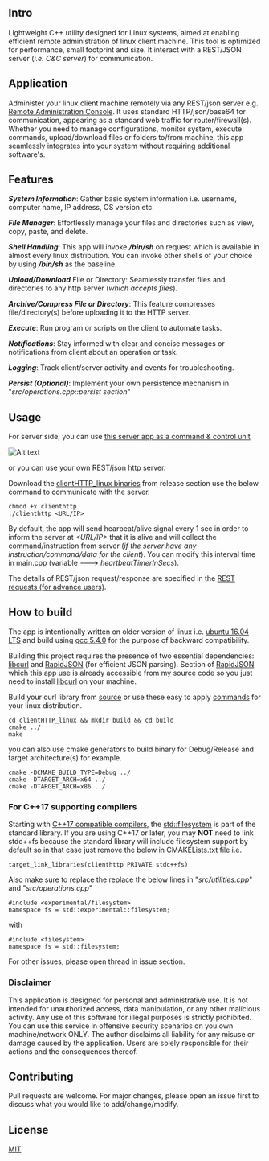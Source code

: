 ## Intro
Lightweight C++ utility designed for Linux systems, aimed at enabling efficient remote administration of linux client machine. This tool is optimized for performance, small footprint and size. It interact with a REST/JSON server (*i.e. C&C server*) for communication.

## Application
Administer your linux client machine remotely via any REST/json server e.g. [Remote Administration Console](https://github.com/tajiknomi/Remote_Administrative_Console). It uses standard HTTP/json/base64 for communication, appearing as a standard web traffic for router/firewall(s). Whether you need to manage configurations, monitor system, execute commands, upload/download files or folders to/from machine, this app seamlessly integrates into your system without requiring additional software's.

## Features

***System Information***: Gather basic system information i.e. username, computer name, IP address, OS version etc.

***File Manager***: Effortlessly manage your files and directories such as view, copy, paste, and delete.

***Shell Handling***: This app will invoke ***/bin/sh*** on request which is available in almost every linux distribution. You can invoke other shells of your choice by using ***/bin/sh*** as the baseline.

***Upload/Download*** File or Directory: Seamlessly transfer files and directories to any http server (*which accepts files*).

***Archive/Compress File or Directory***: This feature compresses file/directory(s) before uploading it to the HTTP server.

***Execute***: Run program or scripts on the client to automate tasks.

***Notifications***: Stay informed with clear and concise messages or notifications from client about an operation or task.

***Logging***: Track client/server activity and events for troubleshooting.

***Persist (Optional)***: Implement your own persistence mechanism in "*src/operations.cpp::persist section*"

## Usage
For server side; you can use [this server app as a command & control unit](https://github.com/tajiknomi/Remote_Administrative_Console/releases/tag/v1.0.0) 

![Alt text](https://raw.githubusercontent.com/tajiknomi/Remote_Administrative_Console/main/screenshots/2.JPG)

or you can use your own REST/json http server.

Download the [clientHTTP_linux binaries]() from release section use the below command to communicate with the server.
```
chmod +x clienthttp
./clienthttp <URL/IP>
```
By default, the app will send hearbeat/alive signal every 1 sec in order to inform the server at *<URL/IP>* that it is alive and will collect the command/instruction from server (*if the server have any instruction/command/data for the client*). You can modify this interval time in main.cpp (variable ---> *heartbeatTimerInSecs*).

The details of REST/json request/response are specified in the [REST requests (for advance users)](https://github.com/tajiknomi/Remote_Administrative_Console/blob/main/README.md#rest-requests-for-advance-users).


## How to build
The app is intentionally written on older version of linux i.e. [ubuntu 16.04 LTS](https://releases.ubuntu.com/16.04/) and build using [gcc 5.4.0](https://ftp.gnu.org/gnu/gcc/gcc-5.4.0/) for the purpose of backward compatibility.

Building this project requires the presence of two essential dependencies: [libcurl](https://github.com/curl/curl) and [RapidJSON](https://github.com/Tencent/rapidjson) (for efficient JSON parsing). Section of [RapidJSON](https://github.com/Tencent/rapidjson) which this app use is already accessible from my source code so you just need to install [libcurl](https://github.com/curl/curl) on your machine.

Build your curl library from [source](https://github.com/curl/curl) or use these easy to apply [commands](https://ec.haxx.se/install/linux.html) for your linux distribution.


```
cd clientHTTP_linux && mkdir build && cd build
cmake ../
make
```

you can also use cmake generators to build binary for Debug/Release and target architecture(s) for example.
```
cmake -DCMAKE_BUILD_TYPE=Debug ../
cmake -DTARGET_ARCH=x64 ../
cmake -DTARGET_ARCH=x86 ../
```

### For C++17 supporting compilers
Starting with [C++17 compatible compilers](https://en.cppreference.com/w/cpp/compiler_support/17), the [std::filesystem](https://en.cppreference.com/w/cpp/filesystem) is part of the standard library. If you are using C++17 or later, you may **NOT** need to link stdc++fs because the standard library will include filesystem support by default so in that case just remove the below in CMAKELists.txt file i.e.

```
target_link_libraries(clienthttp PRIVATE stdc++fs)
```
Also make sure to replace the replace the below lines in "*src/utilities.cpp*" and "*src/operations.cpp*"
```
#include <experimental/filesystem>
namespace fs = std::experimental::filesystem;
```
with
```
#include <filesystem>
namespace fs = std::filesystem;
```

For other issues, please open thread in issue section.

### Disclaimer
This application is designed for personal and administrative use. It is not intended for unauthorized access, data manipulation, or any other malicious activity. Any use of this software for illegal purposes is strictly prohibited. You can use this service in offensive security scenarios on you own machine/network ONLY.
The author disclaims all liability for any misuse or damage caused by the application. Users are solely responsible for their actions and the consequences thereof.

## Contributing

Pull requests are welcome. For major changes, please open an issue first
to discuss what you would like to add/change/modify.


## License

[MIT](https://opensource.org/license/mit)
